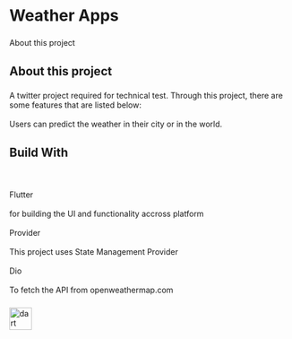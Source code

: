 <h1 align="left">Weather Apps</h1>

###

<p align="left">About this project</p>

###

<h2 align="left">About this project</h2>

###

<p align="left">A twitter project required for technical test. Through this project, there are some features that are listed below:<br><br>Users can predict the weather in their city or in the world.</p>

###

<h2 align="left">Build With</h2>

###

<br clear="both">

<p align="left">Flutter <br><br>for building the UI and functionality accross platform<br><br>Provider <br><br>This project uses State Management Provider<br><br>Dio <br><br>To fetch the API from openweathermap.com</p>

###

<div align="left">
  <img src="https://cdn.jsdelivr.net/gh/devicons/devicon/icons/dart/dart-original.svg" height="40" alt="dart logo"  />
</div>

###
